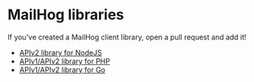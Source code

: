 MailHog libraries
=================

If you've created a MailHog client library, open a pull request and add it!

* [APIv2 library for NodeJS](https://github.com/blueimp/mailhog-node)
* [APIv1/APIv2 library for PHP](https://github.com/rpkamp/mailhog-client)
* [APIv1/APIv2 library for Go](https://github.com/latebitflip-io/go-hog)
